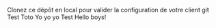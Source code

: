 Clonez ce dépôt en local pour valider la configuration de votre client git
Test
Toto
Yo yo yo
Test
Hello boys!
